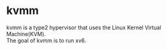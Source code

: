 # kvmm

kvmm is a type2 hypervisor that uses the Linux Kernel Virtual Machine(KVM).  
The goal of kvmm is to run xv6.  

